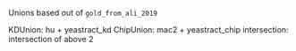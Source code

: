 
Unions based out of `gold_from_ali_2019`

KDUnion: hu + yeastract_kd
ChipUnion: mac2 + yeastract_chip
intersection: intersection of above 2
